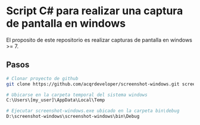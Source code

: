 # Script C# para realizar una captura de pantalla en windows

El proposito de este repositorio es realizar capturas de pantalla en windows >= 7.

## Pasos
``` bash
# Clonar proyecto de github
git clone https://github.com/acqrdeveloper/screenshot-windows.git screenshot-windows

# Ubicarse en la carpeta temporal del sistema windows
C:\Users\[my_user]\AppData\Local\Temp

# Ejecutar screenshot-windows.exe ubicado en la carpeta bin\debug
D:\screenshot-windows\screenshot-windows\bin\Debug
``` 
